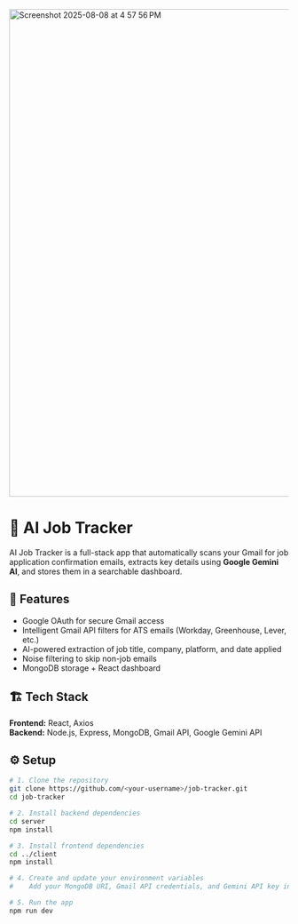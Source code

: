 <img width="1470" height="878" alt="Screenshot 2025-08-08 at 4 57 56 PM" src="https://github.com/user-attachments/assets/3bc79971-e158-4b26-acba-75df5a302a3b" />

# 📨 AI Job Tracker

AI Job Tracker is a full-stack app that automatically scans your Gmail for job application confirmation emails, extracts key details using **Google Gemini AI**, and stores them in a searchable dashboard.

## 🚀 Features
- Google OAuth for secure Gmail access  
- Intelligent Gmail API filters for ATS emails (Workday, Greenhouse, Lever, etc.)  
- AI-powered extraction of job title, company, platform, and date applied  
- Noise filtering to skip non-job emails  
- MongoDB storage + React dashboard  

## 🏗️ Tech Stack
**Frontend:** React, Axios  
**Backend:** Node.js, Express, MongoDB, Gmail API, Google Gemini API  

## ⚙️ Setup
```bash
# 1. Clone the repository
git clone https://github.com/<your-username>/job-tracker.git
cd job-tracker

# 2. Install backend dependencies
cd server
npm install

# 3. Install frontend dependencies
cd ../client
npm install

# 4. Create and update your environment variables
#    Add your MongoDB URI, Gmail API credentials, and Gemini API key in .env files

# 5. Run the app
npm run dev
